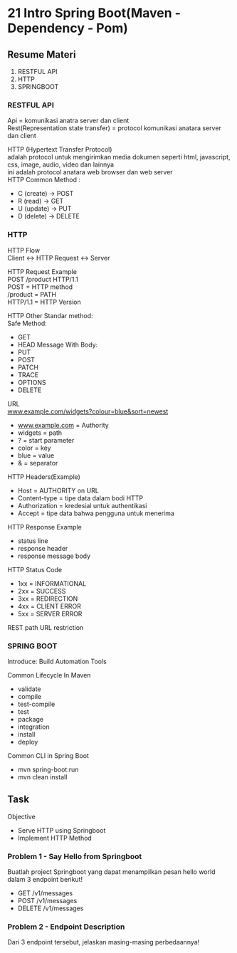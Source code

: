 # 21 Intro Spring Boot(Maven - Dependency - Pom)

## Resume Materi
1. RESTFUL API
2. HTTP
3. SPRINGBOOT

### RESTFUL API
Api = komunikasi anatra server dan client\
Rest(Representation state transfer) = protocol komunikasi anatara server dan client

HTTP (Hypertext Transfer Protocol)\
adalah protocol untuk mengirimkan media dokumen seperti html, javascript, css, image, audio, video dan lainnya\
ini adalah protocol anatara web browser dan web server\
HTTP Common Method :
- C (create) -> POST 
- R (read) -> GET
- U (update) -> PUT
- D (delete) -> DELETE

### HTTP
HTTP Flow\
Client <-> HTTP Request <-> Server

HTTP Request Example\
POST /product HTTP/1.1 \
POST = HTTP method \
/product = PATH \
HTTP/1.1 = HTTP Version

HTTP Other Standar method:\
Safe Method:
- GET
- HEAD
Message With Body:
- PUT
- POST
- PATCH
- TRACE
- OPTIONS
- DELETE

URL \
www.example.com/widgets?colour=blue&sort=newest
- www.example.com = Authority
- widgets = path
- ? = start parameter
- color = key
- blue = value
- & = separator

HTTP Headers(Example)
- Host = AUTHORITY on URL
- Content-type = tipe data dalam bodi HTTP
- Authorization = kredesial untuk authentikasi
- Accept = tipe data bahwa pengguna untuk menerima

HTTP Response Example
- status line
- response header
- response message body

HTTP Status Code
- 1xx = INFORMATIONAL
- 2xx = SUCCESS
- 3xx = REDIRECTION
- 4xx = CLIENT ERROR
- 5xx = SERVER ERROR

REST path URL restriction

### SPRING BOOT
Introduce: Build Automation Tools

Common Lifecycle In Maven
- validate
- compile
- test-compile
- test
- package
- integration
- install
- deploy

Common CLI in Spring Boot
- mvn spring-boot:run
- mvn clean install

## Task
Objective
- Serve HTTP using Springboot
- Implement HTTP Method
### Problem 1 - Say Hello from Springboot
Buatlah project Springboot yang dapat menampilkan pesan hello world dalam 3 endpoint berikut!
- GET /v1/messages
- POST /v1/messages
- DELETE /v1/messages

### Problem 2 - Endpoint Description
Dari 3 endpoint tersebut, jelaskan masing-masing perbedaannya!

